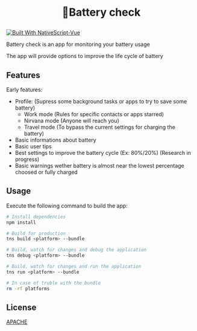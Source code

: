 # <p align="center">:battery:Battery check</p>

[![Built With NativeScript-Vue](https://img.shields.io/badge/built_with-nativescript--vue-42B883.svg)](https://nativescript-vue.org/#/)

<p>Battery check is an app for monitoring your battery usage</p>

<p>The app will provide options to improve the life cycle of battery<p>

## Features

Early features:

- Profile: (Supress some background tasks or apps to try to save some battery)
  - Work mode (Rules for specific contacts or apps starred)
  - Nirvana mode (Anyone will reach you)
  - Travel mode (To bypass the current settings for charging the battery)
- Basic informations about battery
- Basic user tips
- Best settings to improve the battery cycle (Ex: 80%/20%) (Research in progress)
- Basic warnings wether battery is almost near the lowest percentage choosed or fully charged

## Usage

Execute the following command to build the app:

```bash
# Install dependencies
npm install

# Build for production
tns build <platform> --bundle

# Build, watch for changes and debug the application
tns debug <platform> --bundle

# Build, watch for changes and run the application
tns run <platform> --bundle

# In case of truble with the bundle
rm -rf platforms
```

## License

[APACHE](https://github.com/Nn0Team/Battery-check/blob/master/LICENSE)
